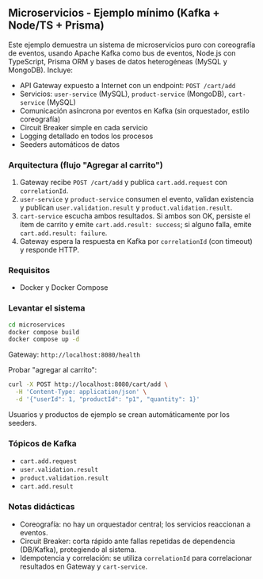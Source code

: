 ## Microservicios - Ejemplo mínimo (Kafka + Node/TS + Prisma)

Este ejemplo demuestra un sistema de microservicios puro con coreografía de eventos, usando Apache Kafka como bus de eventos, Node.js con TypeScript, Prisma ORM y bases de datos heterogéneas (MySQL y MongoDB). Incluye:

- API Gateway expuesto a Internet con un endpoint: `POST /cart/add`
- Servicios: `user-service` (MySQL), `product-service` (MongoDB), `cart-service` (MySQL)
- Comunicación asíncrona por eventos en Kafka (sin orquestador, estilo coreografía)
- Circuit Breaker simple en cada servicio
- Logging detallado en todos los procesos
- Seeders automáticos de datos

### Arquitectura (flujo "Agregar al carrito")

1. Gateway recibe `POST /cart/add` y publica `cart.add.request` con `correlationId`.
2. `user-service` y `product-service` consumen el evento, validan existencia y publican `user.validation.result` y `product.validation.result`.
3. `cart-service` escucha ambos resultados. Si ambos son OK, persiste el ítem de carrito y emite `cart.add.result: success`; si alguno falla, emite `cart.add.result: failure`.
4. Gateway espera la respuesta en Kafka por `correlationId` (con timeout) y responde HTTP.

### Requisitos

- Docker y Docker Compose

### Levantar el sistema

```bash
cd microservices
docker compose build
docker compose up -d
```

Gateway: `http://localhost:8080/health`

Probar "agregar al carrito":

```bash
curl -X POST http://localhost:8080/cart/add \
  -H 'Content-Type: application/json' \
  -d '{"userId": 1, "productId": "p1", "quantity": 1}'
```

Usuarios y productos de ejemplo se crean automáticamente por los seeders.

### Tópicos de Kafka

- `cart.add.request`
- `user.validation.result`
- `product.validation.result`
- `cart.add.result`

### Notas didácticas

- Coreografía: no hay un orquestador central; los servicios reaccionan a eventos.
- Circuit Breaker: corta rápido ante fallas repetidas de dependencia (DB/Kafka), protegiendo al sistema.
- Idempotencia y correlación: se utiliza `correlationId` para correlacionar resultados en Gateway y `cart-service`.



